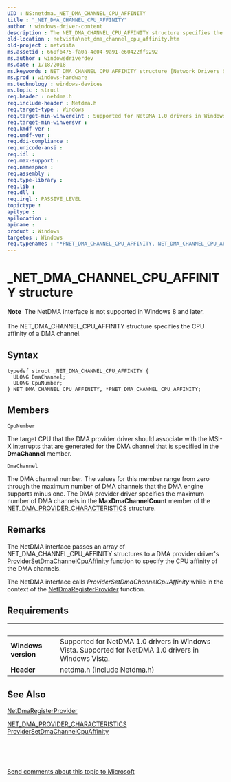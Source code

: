 ```yaml
---
UID : NS:netdma._NET_DMA_CHANNEL_CPU_AFFINITY
title : "_NET_DMA_CHANNEL_CPU_AFFINITY"
author : windows-driver-content
description : The NET_DMA_CHANNEL_CPU_AFFINITY structure specifies the CPU affinity of a DMA channel.
old-location : netvista\net_dma_channel_cpu_affinity.htm
old-project : netvista
ms.assetid : 660fb475-fa0a-4e04-9a91-e60422ff9292
ms.author : windowsdriverdev
ms.date : 1/18/2018
ms.keywords : NET_DMA_CHANNEL_CPU_AFFINITY structure [Network Drivers Starting with Windows Vista], PNET_DMA_CHANNEL_CPU_AFFINITY, _NET_DMA_CHANNEL_CPU_AFFINITY, netvista.net_dma_channel_cpu_affinity, NET_DMA_CHANNEL_CPU_AFFINITY, PNET_DMA_CHANNEL_CPU_AFFINITY structure pointer [Network Drivers Starting with Windows Vista], netdma_ref_49129d06-9557-4441-bad7-f86b3189a287.xml, netdma/PNET_DMA_CHANNEL_CPU_AFFINITY, *PNET_DMA_CHANNEL_CPU_AFFINITY, netdma/NET_DMA_CHANNEL_CPU_AFFINITY
ms.prod : windows-hardware
ms.technology : windows-devices
ms.topic : struct
req.header : netdma.h
req.include-header : Netdma.h
req.target-type : Windows
req.target-min-winverclnt : Supported for NetDMA 1.0 drivers in Windows Vista.
req.target-min-winversvr : 
req.kmdf-ver : 
req.umdf-ver : 
req.ddi-compliance : 
req.unicode-ansi : 
req.idl : 
req.max-support : 
req.namespace : 
req.assembly : 
req.type-library : 
req.lib : 
req.dll : 
req.irql : PASSIVE_LEVEL
topictype : 
apitype : 
apilocation : 
apiname : 
product : Windows
targetos : Windows
req.typenames : "*PNET_DMA_CHANNEL_CPU_AFFINITY, NET_DMA_CHANNEL_CPU_AFFINITY"
---
```


# _NET_DMA_CHANNEL_CPU_AFFINITY structure
<div class="alert"><b>Note</b>  The NetDMA interface is not supported in Windows 8 and later.</div><div> </div>The NET_DMA_CHANNEL_CPU_AFFINITY structure specifies the CPU affinity of a DMA channel.

## Syntax
````
typedef struct _NET_DMA_CHANNEL_CPU_AFFINITY {
  ULONG DmaChannel;
  ULONG CpuNumber;
} NET_DMA_CHANNEL_CPU_AFFINITY, *PNET_DMA_CHANNEL_CPU_AFFINITY;
````

## Members


`CpuNumber`

The target CPU that the DMA provider driver should associate with the MSI-X interrupts that are
     generated for the DMA channel that is specified in the 
     <b>DmaChannel</b> member.

`DmaChannel`

The DMA channel number. The values for this member range from zero through the maximum number of
     DMA channels that the DMA engine supports minus one. The DMA provider driver specifies the maximum
     number of DMA channels in the 
     <b>MaxDmaChannelCount</b> member of the 
     <a href="..\netdma\ns-netdma-_net_dma_provider_characteristics.md">
     NET_DMA_PROVIDER_CHARACTERISTICS</a> structure.

## Remarks
The NetDMA interface passes an array of NET_DMA_CHANNEL_CPU_AFFINITY structures to a DMA provider
    driver's 
    <a href="..\netdma\nc-netdma-dma_channels_cpu_affinity_handler.md">
    ProviderSetDmaChannelCpuAffinity</a> function to specify the CPU affinity of the DMA channels.

The NetDMA interface calls 
    <i>ProviderSetDmaChannelCpuAffinity</i> while in the context of the 
    <a href="..\netdma\nf-netdma-netdmaregisterprovider.md">
    NetDmaRegisterProvider</a> function.

## Requirements
| &nbsp; | &nbsp; |
| ---- |:---- |
| **Windows version** | Supported for NetDMA 1.0 drivers in Windows Vista. Supported for NetDMA 1.0 drivers in Windows Vista. |
| **Header** | netdma.h (include Netdma.h) |

## See Also

<a href="..\netdma\nf-netdma-netdmaregisterprovider.md">NetDmaRegisterProvider</a>

<a href="..\netdma\ns-netdma-_net_dma_provider_characteristics.md">
   NET_DMA_PROVIDER_CHARACTERISTICS</a>

<a href="..\netdma\nc-netdma-dma_channels_cpu_affinity_handler.md">
   ProviderSetDmaChannelCpuAffinity</a>

 

 

<a href="mailto:wsddocfb@microsoft.com?subject=Documentation%20feedback [netvista\netvista]:%20NET_DMA_CHANNEL_CPU_AFFINITY structure%20 RELEASE:%20(1/18/2018)&amp;body=%0A%0APRIVACY STATEMENT%0A%0AWe use your feedback to improve the documentation. We don't use your email address for any other purpose, and we'll remove your email address from our system after the issue that you're reporting is fixed. While we're working to fix this issue, we might send you an email message to ask for more info. Later, we might also send you an email message to let you know that we've addressed your feedback.%0A%0AFor more info about Microsoft's privacy policy, see http://privacy.microsoft.com/en-us/default.aspx." title="Send comments about this topic to Microsoft">Send comments about this topic to Microsoft</a>